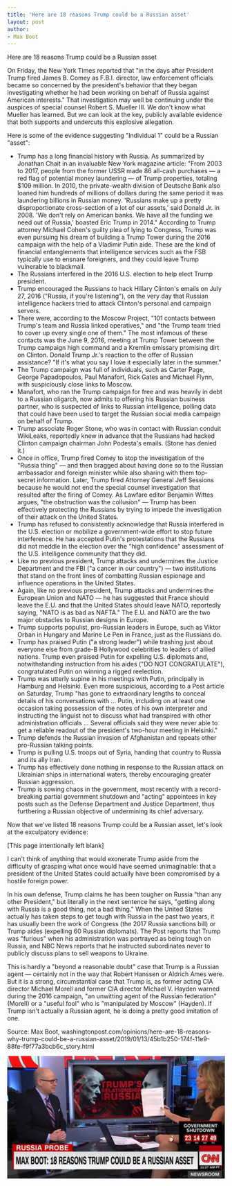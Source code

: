 ```yaml
---
title: 'Here are 18 reasons Trump could be a Russian asset'
layout: post
author:
- Max Boot
---
```


Here are 18 reasons Trump could be a Russian asset

On Friday, the New York Times reported that "in the days after President Trump fired James B. Comey as F.B.I. director, law enforcement officials became so concerned by the president's behavior that they began investigating whether he had been working on behalf of Russia against American interests." That investigation may well be continuing under the auspices of special counsel Robert S. Mueller III. We don't know what Mueller has learned. But we can look at the key, publicly available evidence that both supports and undercuts this explosive allegation.

Here is some of the evidence suggesting "Individual 1" could be a Russian "asset":

* Trump has a long financial history with Russia. As summarized by Jonathan Chait in an invaluable New York magazine article: "From 2003 to 2017, people from the former USSR made 86 all-cash purchases — a red flag of potential money laundering — of Trump properties, totaling $109 million. In 2010, the private-wealth division of Deutsche Bank also loaned him hundreds of millions of dollars during the same period it was laundering billions in Russian money. 'Russians make up a pretty disproportionate cross-section of a lot of our assets,' said Donald Jr. in 2008. 'We don't rely on American banks. We have all the funding we need out of Russia,' boasted Eric Trump in 2014." According to Trump attorney Michael Cohen's guilty plea of lying to Congress, Trump was even pursuing his dream of building a Trump Tower during the 2016 campaign with the help of a Vladimir Putin aide. These are the kind of financial entanglements that intelligence services such as the FSB typically use to ensnare foreigners, and they could leave Trump vulnerable to blackmail.
* The Russians interfered in the 2016 U.S. election to help elect Trump president.
* Trump encouraged the Russians to hack Hillary Clinton's emails on July 27, 2016 ("Russia, if you're listening"), on the very day that Russian intelligence hackers tried to attack Clinton's personal and campaign servers.
* There were, according to the Moscow Project, "101 contacts between Trump's team and Russia linked operatives," and "the Trump team tried to cover up every single one of them." The most infamous of these contacts was the June 9, 2016, meeting at Trump Tower between the Trump campaign high command and a Kremlin emissary promising dirt on Clinton. Donald Trump Jr.'s reaction to the offer of Russian assistance? "If it's what you say I love it especially later in the summer."
* The Trump campaign was full of individuals, such as Carter Page, George Papadopoulos, Paul Manafort, Rick Gates and Michael Flynn, with suspiciously close links to Moscow.
* Manafort, who ran the Trump campaign for free and was heavily in debt to a Russian oligarch, now admits to offering his Russian business partner, who is suspected of links to Russian intelligence, polling data that could have been used to target the Russian social media campaign on behalf of Trump.
* Trump associate Roger Stone, who was in contact with Russian conduit WikiLeaks, reportedly knew in advance that the Russians had hacked Clinton campaign chairman John Podesta's emails. (Stone has denied it.)
* Once in office, Trump fired Comey to stop the investigation of the "Russia thing" — and then bragged about having done so to the Russian ambassador and foreign minister while also sharing with them top-secret information. Later, Trump fired Attorney General Jeff Sessions because he would not end the special counsel investigation that resulted after the firing of Comey. As Lawfare editor Benjamin Wittes argues, "the obstruction was the collusion" — Trump has been effectively protecting the Russians by trying to impede the investigation of their attack on the United States.
* Trump has refused to consistently acknowledge that Russia interfered in the U.S. election or mobilize a government-wide effort to stop future interference. He has accepted Putin's protestations that the Russians did not meddle in the election over the "high confidence" assessment of the U.S. intelligence community that they did.
* Like no previous president, Trump attacks and undermines the Justice Department and the FBI ("a cancer in our country") — two institutions that stand on the front lines of combatting Russian espionage and influence operations in the United States.
* Again, like no previous president, Trump attacks and undermines the European Union and NATO — he has suggested that France should leave the E.U. and that the United States should leave NATO, reportedly saying, "NATO is as bad as NAFTA." The E.U. and NATO are the two major obstacles to Russian designs in Europe.
* Trump supports populist, pro-Russian leaders in Europe, such as Viktor Orban in Hungary and Marine Le Pen in France, just as the Russians do.
* Trump has praised Putin ("a strong leader") while trashing just about everyone else from grade-B Hollywood celebrities to leaders of allied nations. Trump even praised Putin for expelling U.S. diplomats and, notwithstanding instruction from his aides ("DO NOT CONGRATULATE"), congratulated Putin on winning a rigged reelection.
* Trump was utterly supine in his meetings with Putin, principally in Hamburg and Helsinki. Even more suspicious, according to a Post article on Saturday, Trump "has gone to extraordinary lengths to conceal details of his conversations with … Putin, including on at least one occasion taking possession of the notes of his own interpreter and instructing the linguist not to discuss what had transpired with other administration officials … Several officials said they were never able to get a reliable readout of the president's two-hour meeting in Helsinki."
* Trump defends the Russian invasion of Afghanistan and repeats other pro-Russian talking points.
* Trump is pulling U.S. troops out of Syria, handing that country to Russia and its ally Iran.
* Trump has effectively done nothing in response to the Russian attack on Ukrainian ships in international waters, thereby encouraging greater Russian aggression.
* Trump is sowing chaos in the government, most recently with a record-breaking partial government shutdown and "acting" appointees in key posts such as the Defense Department and Justice Department, thus furthering a Russian objective of undermining its chief adversary.

Now that we've listed 18 reasons Trump could be a Russian asset, let's look at the exculpatory evidence:

[This page intentionally left blank]

I can't think of anything that would exonerate Trump aside from the difficulty of grasping what once would have seemed unimaginable: that a president of the United States could actually have been compromised by a hostile foreign power.

In his own defense, Trump claims he has been tougher on Russia "than any other President," but literally in the next sentence he says, "getting along with Russia is a good thing, not a bad thing." When the United States actually has taken steps to get tough with Russia in the past two years, it has usually been the work of Congress (the 2017 Russia sanctions bill) or Trump aides (expelling 60 Russian diplomats). The Post reports that Trump was "furious" when his administration was portrayed as being tough on Russia, and NBC News reports that he instructed subordinates never to publicly discuss plans to sell weapons to Ukraine.

This is hardly a "beyond a reasonable doubt" case that Trump is a Russian agent — certainly not in the way that Robert Hanssen or Aldrich Ames were. But it is a strong, circumstantial case that Trump is, as former acting CIA director Michael Morell and former CIA director Michael V. Hayden warned during the 2016 campaign, "an unwitting agent of the Russian federation" (Morell) or a "useful fool" who is "manipulated by Moscow" (Hayden). If Trump isn't actually a Russian agent, he is doing a pretty good imitation of one.

Source: Max Boot, washingtonpost.com/opinions/here-are-18-reasons-why-trump-could-be-a-russian-asset/2019/01/13/45b1b250-174f-11e9-88fe-f9f77a3bcb6c_story.html

![18 reasons Trump could be a Russian asset](/assets/2019-01-13-18-reasons.jpg "18 reasons Trump could be a Russian asset")

